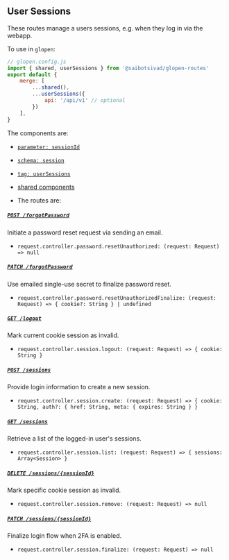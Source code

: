 ## User Sessions

These routes manage a users sessions, e.g. when they log in via the webapp.

To use in `glopen`:

```js
// glopen.config.js
import { shared, userSessions } from '@saibotsivad/glopen-routes'
export default {
	merge: [
		...shared(),
		...userSessions({
			api: '/api/v1' // optional
		})
	],
}
```

The components are:

- [`parameter: sessionId`](./openapi/components/parameters/sessionId.@.js)
- [`schema: session`](./openapi/components/schemas/session.@.js)
- [`tag: userSessions`](./openapi/tags.@.js)
- [shared components](../_shared/README.md)

- The routes are:

##### [`POST /forgotPassword`](./routes/paths/forgotPassword/post.@.js)

Initiate a password reset request via sending an email.

- `request.controller.password.resetUnauthorized: (request: Request) => null`

##### [`PATCH /forgotPassword`](./routes/paths/forgotPassword/patch.@.js)

Use emailed single-use secret to finalize password reset.

- `request.controller.password.resetUnauthorizedFinalize: (request: Request) => { cookie?: String } | undefined`

##### [`GET /logout`](./routes/paths/logout/get.@.js)

Mark current cookie session as invalid.

- `request.controller.session.logout: (request: Request) => { cookie: String }`

##### [`POST /sessions`](./routes/paths/sessions/post.@.js)

Provide login information to create a new session.

- `request.controller.session.create: (request: Request) => { cookie: String, auth?: { href: String, meta: { expires: String } }`

##### [`GET /sessions`](./routes/paths/sessions/get.@.js)

Retrieve a list of the logged-in user's sessions.

- `request.controller.session.list: (request: Request) => { sessions: Array<Session> }`

##### [`DELETE /sessions/{sessionId}`](./routes/paths/sessions/{sessionId}/delete.@.js)

Mark specific cookie session as invalid.

- `request.controller.session.remove: (request: Request) => null`

##### [`PATCH /sessions/{sessionId}`](./routes/paths/sessions/{sessionId}/patch.@.js)

Finalize login flow when 2FA is enabled.

- `request.controller.session.finalize: (request: Request) => null`
